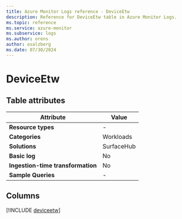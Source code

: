 ```yaml
---
title: Azure Monitor Logs reference - DeviceEtw
description: Reference for DeviceEtw table in Azure Monitor Logs.
ms.topic: reference
ms.service: azure-monitor
ms.subservice: logs
ms.author: orens
author: osalzberg
ms.date: 07/30/2024
---
```


# DeviceEtw




## Table attributes

|Attribute|Value|
|---|---|
|**Resource types**|-|
|**Categories**|Workloads|
|**Solutions**| SurfaceHub|
|**Basic log**|No|
|**Ingestion-time transformation**|No|
|**Sample Queries**|-|



## Columns
  
[!INCLUDE [deviceetw](./includes/deviceetw-include.md)]
